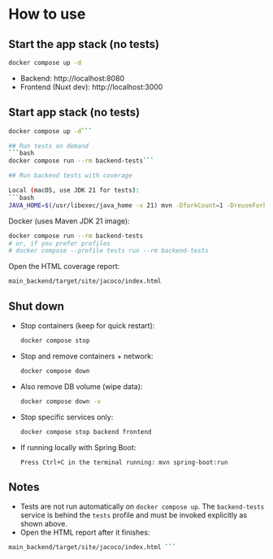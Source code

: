 # How to use

## Start the app stack (no tests)
```bash
docker compose up -d
```
- Backend: http://localhost:8080
- Frontend (Nuxt dev): http://localhost:3000

## Start app stack (no tests)
```bash
docker compose up -d```

## Run tests on demand
```bash
docker compose run --rm backend-tests```

## Run backend tests with coverage

Local (macOS, use JDK 21 for tests):
```bash
JAVA_HOME=$(/usr/libexec/java_home -v 21) mvn -DforkCount=1 -DreuseForks=false test jacoco:report -f main_backend/pom.xml
```

Docker (uses Maven JDK 21 image):
```bash
docker compose run --rm backend-tests
# or, if you prefer profiles
# docker compose --profile tests run --rm backend-tests
```

Open the HTML coverage report:
```
main_backend/target/site/jacoco/index.html
```

## Shut down
- Stop containers (keep for quick restart):
  ```bash
  docker compose stop
  ```
- Stop and remove containers + network:
  ```bash
  docker compose down
  ```
- Also remove DB volume (wipe data):
  ```bash
  docker compose down -v
  ```
- Stop specific services only:
  ```bash
  docker compose stop backend frontend
  ```
- If running locally with Spring Boot:
  ```
  Press Ctrl+C in the terminal running: mvn spring-boot:run
  ```

## Notes
- Tests are not run automatically on `docker compose up`. The `backend-tests` service is behind the `tests` profile and must be invoked explicitly as shown above.
- Open the HTML report after it finishes:
```bash
main_backend/target/site/jacoco/index.html ```
